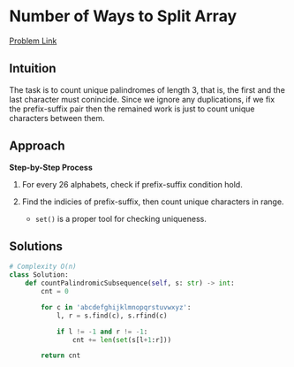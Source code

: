 **Number of Ways to Split Array**
=
[Problem Link](https://leetcode.com/problems/number-of-ways-to-split-array/description)

## Intuition
The task is to count unique palindromes of length 3, that is, the first and the last character must conincide.
Since we ignore any duplications, if we fix the prefix-suffix pair then the remained work is just to count unique characters
between them.

## Approach
**Step-by-Step Process**

1. For every 26 alphabets, check if prefix-suffix condition hold.

2. Find the indicies of prefix-suffix, then count unique characters in range.
    - `set()` is a proper tool for checking uniqueness.
  
## Solutions
```python
# Complexity O(n)
class Solution:
    def countPalindromicSubsequence(self, s: str) -> int:
        cnt = 0

        for c in 'abcdefghijklmnopqrstuvwxyz':
            l, r = s.find(c), s.rfind(c)

            if l != -1 and r != -1:
                cnt += len(set(s[l+1:r]))

        return cnt
```

